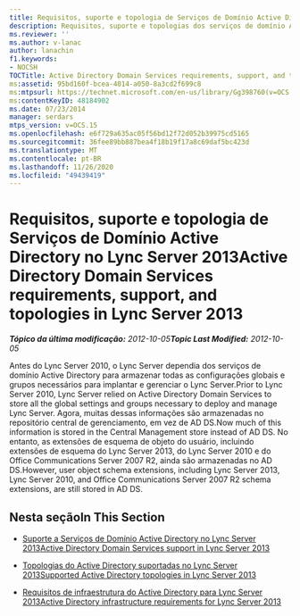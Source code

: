 ```yaml
---
title: Requisitos, suporte e topologia de Serviços de Domínio Active Directory
description: Requisitos, suporte e topologias dos serviços de domínio Active Directory.
ms.reviewer: ''
ms.author: v-lanac
author: lanachin
f1.keywords:
- NOCSH
TOCTitle: Active Directory Domain Services requirements, support, and topologies
ms:assetid: 95bd160f-bcea-4014-a050-8a3cd2f699c8
ms:mtpsurl: https://technet.microsoft.com/en-us/library/Gg398760(v=OCS.15)
ms:contentKeyID: 48184902
ms.date: 07/23/2014
manager: serdars
mtps_version: v=OCS.15
ms.openlocfilehash: e6f729a635ac05f56bd12f72d052b39975cd5165
ms.sourcegitcommit: 36fee89bb887bea4f18b19f17a8c69daf5bc423d
ms.translationtype: MT
ms.contentlocale: pt-BR
ms.lasthandoff: 11/26/2020
ms.locfileid: "49439419"
---
```

# <a name="active-directory-domain-services-requirements-support-and-topologies-in-lync-server-2013"></a><span data-ttu-id="63f85-103">Requisitos, suporte e topologia de Serviços de Domínio Active Directory no Lync Server 2013</span><span class="sxs-lookup"><span data-stu-id="63f85-103">Active Directory Domain Services requirements, support, and topologies in Lync Server 2013</span></span>

<div data-xmlns="http://www.w3.org/1999/xhtml">

<div class="topic" data-xmlns="http://www.w3.org/1999/xhtml" data-msxsl="urn:schemas-microsoft-com:xslt" data-cs="https://msdn.microsoft.com/">

<div data-asp="https://msdn2.microsoft.com/asp">



</div>

<div id="mainSection">

<div id="mainBody"><span data-ttu-id="63f85-104">

<span> </span></span><span class="sxs-lookup"><span data-stu-id="63f85-104">

<span> </span></span></span>

<span data-ttu-id="63f85-105">_**Tópico da última modificação:** 2012-10-05_</span><span class="sxs-lookup"><span data-stu-id="63f85-105">_**Topic Last Modified:** 2012-10-05_</span></span>

<span data-ttu-id="63f85-106">Antes do Lync Server 2010, o Lync Server dependia dos serviços de domínio Active Directory para armazenar todas as configurações globais e grupos necessários para implantar e gerenciar o Lync Server.</span><span class="sxs-lookup"><span data-stu-id="63f85-106">Prior to Lync Server 2010, Lync Server relied on Active Directory Domain Services to store all the global settings and groups necessary to deploy and manage Lync Server.</span></span> <span data-ttu-id="63f85-107">Agora, muitas dessas informações são armazenadas no repositório central de gerenciamento, em vez de AD DS.</span><span class="sxs-lookup"><span data-stu-id="63f85-107">Now much of this information is stored in the Central Management store instead of AD DS.</span></span> <span data-ttu-id="63f85-108">No entanto, as extensões de esquema de objeto do usuário, incluindo extensões de esquema do Lync Server 2013, do Lync Server 2010 e do Office Communications Server 2007 R2, ainda são armazenadas no AD DS.</span><span class="sxs-lookup"><span data-stu-id="63f85-108">However, user object schema extensions, including Lync Server 2013, Lync Server 2010, and Office Communications Server 2007 R2 schema extensions, are still stored in AD DS.</span></span>

<div>

## <a name="in-this-section"></a><span data-ttu-id="63f85-109">Nesta seção</span><span class="sxs-lookup"><span data-stu-id="63f85-109">In This Section</span></span>

  - [<span data-ttu-id="63f85-110">Suporte a Serviços de Domínio Active Directory no Lync Server 2013</span><span class="sxs-lookup"><span data-stu-id="63f85-110">Active Directory Domain Services support in Lync Server 2013</span></span>](lync-server-2013-active-directory-domain-services-support.md)

  - [<span data-ttu-id="63f85-111">Topologias do Active Directory suportadas no Lync Server 2013</span><span class="sxs-lookup"><span data-stu-id="63f85-111">Supported Active Directory topologies in Lync Server 2013</span></span>](lync-server-2013-supported-active-directory-topologies.md)

  - [<span data-ttu-id="63f85-112">Requisitos de infraestrutura do Active Directory para Lync Server 2013</span><span class="sxs-lookup"><span data-stu-id="63f85-112">Active Directory infrastructure requirements for Lync Server 2013</span></span>](lync-server-2013-active-directory-infrastructure-requirements.md)

<span data-ttu-id="63f85-113"></div>

</div>

<span> </span>

</div>

</div>

</span><span class="sxs-lookup"><span data-stu-id="63f85-113"></div>

</div>

<span> </span>

</div>

</div>

</span></span></div>

